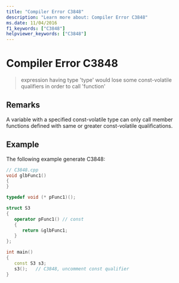 ```yaml
---
title: "Compiler Error C3848"
description: "Learn more about: Compiler Error C3848"
ms.date: 11/04/2016
f1_keywords: ["C3848"]
helpviewer_keywords: ["C3848"]
---
```

# Compiler Error C3848

> expression having type 'type' would lose some const-volatile qualifiers in order to call 'function'

## Remarks

A variable with a specified const-volatile type can only call member functions defined with same or greater const-volatile qualifications.

## Example

The following example generate C3848:

```cpp
// C3848.cpp
void glbFunc1()
{
}

typedef void (* pFunc1)();

struct S3
{
   operator pFunc1() // const
   {
      return &glbFunc1;
   }
};

int main()
{
   const S3 s3;
   s3();   // C3848, uncomment const qualifier
}
```
